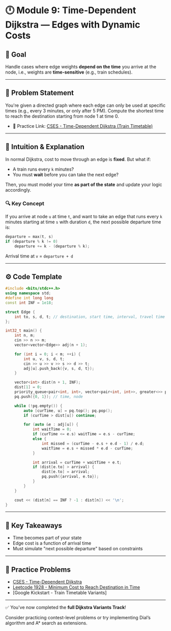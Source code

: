 # 🕛 Module 9: Time-Dependent Dijkstra — Edges with Dynamic Costs

## 💪 Goal

Handle cases where edge weights **depend on the time** you arrive at the node, i.e., weights are **time-sensitive** (e.g., train schedules).

---

## 📅 Problem Statement

You're given a directed graph where each edge can only be used at specific times (e.g., every 3 minutes, or only after 5 PM). Compute the shortest time to reach the destination starting from node 1 at time 0.

* 🔹 Practice Link: [CSES - Time-Dependent Dijkstra (Train Timetable)](https://cses.fi/problemset/task/1202/)

---

## 🧐 Intuition & Explanation

In normal Dijkstra, cost to move through an edge is **fixed**. But what if:

* A train runs every `k` minutes?
* You must **wait** before you can take the next edge?

Then, you must model your time **as part of the state** and update your logic accordingly.

### 🔍 Key Concept

If you arrive at node `u` at time `t`, and want to take an edge that runs every `k` minutes starting at time `s` with duration `d`, the next possible departure time is:

```cpp
departure = max(t, s)
if (departure % k != 0)
    departure += k - (departure % k);
```

Arrival time at `v` = `departure + d`

---

## ⚙️ Code Template

```cpp
#include <bits/stdc++.h>
using namespace std;
#define int long long
const int INF = 1e18;

struct Edge {
    int to, s, d, t; // destination, start time, interval, travel time
};

int32_t main() {
    int n, m;
    cin >> n >> m;
    vector<vector<Edge>> adj(n + 1);

    for (int i = 0; i < m; ++i) {
        int u, v, s, d, t;
        cin >> u >> v >> s >> d >> t;
        adj[u].push_back({v, s, d, t});
    }

    vector<int> dist(n + 1, INF);
    dist[1] = 0;
    priority_queue<pair<int, int>, vector<pair<int, int>>, greater<>> pq;
    pq.push({0, 1}); // time, node

    while (!pq.empty()) {
        auto [curTime, u] = pq.top(); pq.pop();
        if (curTime > dist[u]) continue;

        for (auto &e : adj[u]) {
            int waitTime = 0;
            if (curTime <= e.s) waitTime = e.s - curTime;
            else {
                int missed = (curTime - e.s + e.d - 1) / e.d;
                waitTime = e.s + missed * e.d - curTime;
            }

            int arrival = curTime + waitTime + e.t;
            if (dist[e.to] > arrival) {
                dist[e.to] = arrival;
                pq.push({arrival, e.to});
            }
        }
    }

    cout << (dist[n] == INF ? -1 : dist[n]) << '\n';
}
```

---

## 🔹 Key Takeaways

* Time becomes part of your state
* Edge cost is a function of arrival time
* Must simulate "next possible departure" based on constraints

---

## 📁 Practice Problems

* [CSES - Time-Dependent Dijkstra](https://cses.fi/problemset/task/1202/)
* [Leetcode 1928 - Minimum Cost to Reach Destination in Time](https://leetcode.com/problems/minimum-cost-to-reach-destination-in-time/)
* \[Google Kickstart - Train Timetable Variants]

---

✅ You've now completed the **full Dijkstra Variants Track**!

Consider practicing contest-level problems or try implementing Dial’s algorithm and A\* search as extensions.
